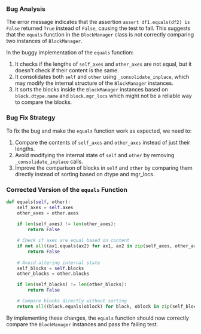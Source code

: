 ### Bug Analysis
The error message indicates that the assertion `assert df1.equals(df2) is False` returned `True` instead of `False`, causing the test to fail. This suggests that the `equals` function in the `BlockManager` class is not correctly comparing two instances of `BlockManager`.

In the buggy implementation of the `equals` function:
1. It checks if the lengths of `self_axes` and `other_axes` are not equal, but it doesn't check if their content is the same.
2. It consolidates both `self` and `other` using `_consolidate_inplace`, which may modify the internal structure of the `BlockManager` instances.
3. It sorts the blocks inside the `BlockManager` instances based on `block.dtype.name` and `block.mgr_locs` which might not be a reliable way to compare the blocks.

### Bug Fix Strategy
To fix the bug and make the `equals` function work as expected, we need to:
1. Compare the contents of `self_axes` and `other_axes` instead of just their lengths.
2. Avoid modifying the internal state of `self` and `other` by removing `_consolidate_inplace` calls.
3. Improve the comparison of blocks in `self` and `other` by comparing them directly instead of sorting based on dtype and mgr_locs.

### Corrected Version of the `equals` Function
```python
def equals(self, other):
    self_axes = self.axes
    other_axes = other.axes
    
    if len(self_axes) != len(other_axes):
        return False

    # Check if axes are equal based on content
    if not all((ax1.equals(ax2) for ax1, ax2 in zip(self_axes, other_axes))):
        return False
    
    # Avoid altering internal state
    self_blocks = self.blocks
    other_blocks = other.blocks

    if len(self_blocks) != len(other_blocks):
        return False

    # Compare blocks directly without sorting
    return all((block.equals(oblock) for block, oblock in zip(self_blocks, other_blocks)))
```

By implementing these changes, the `equals` function should now correctly compare the `BlockManager` instances and pass the failing test.